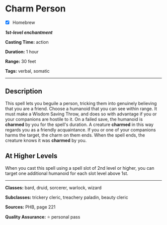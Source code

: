 # Charm Person

- [x] Homebrew

***1st-level enchantment***

**Casting Time:** action

**Duration:** 1 hour

**Range:** 30 feet

**Tags:** verbal, somatic

---

## Description
This spell lets you beguile a person, tricking them into genuinely believing that you are a friend.
Choose a humanoid that you can see within range.
It must make a Wisdom Saving Throw, and does so with advantage if you or your companions are hostile to it.
On a failed save, the humanoid is **charmed** by you for the spell's duration.
A creature **charmed** in this way regards you as a friendly acquaintance.
If you or one of your companions harms the target, the charm on them ends.
When the spell ends, the creature knows it was **charmed** by you.

## At Higher Levels
When you cast this spell using a spell slot of 2nd level or higher, you can target one additional humanoid for each slot level above 1st.

---

**Classes:** bard, druid, sorcerer, warlock, wizard

**Subclasses:** trickery cleric, treachery paladin, beauty cleric

**Sources:** PHB, page 221

**Quality Assurance:** :star: personal pass
